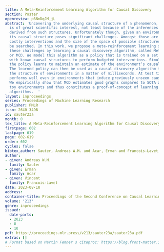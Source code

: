 ```yaml
---
title: A Meta-Reinforcement Learning Algorithm for Causal Discovery
section: Poster
openreview: p6NnDqJM_jL
abstract: 'Uncovering the underlying causal structure of a phenomenon, domain or environment
  is of great scientific interest, not least because of the inferences that can be
  derived from such structures. Unfortunately though, given an environment, identifying
  its causal structure poses significant challenges. Amongst those are the need for
  costly interventions and the size of the space of possible structures that has to
  be searched. In this work, we propose a meta-reinforcement learning setup that addresses
  these challenges by learning a causal discovery algorithm, called Meta-Causal Discovery,
  or MCD. We model this algorithm as a policy that is trained on a set of environments
  with known causal structures to perform budgeted interventions. Simultaneously,
  the policy learns to maintain an estimate of the environment’s causal structure.
  The learned policy can then be used as a causal discovery algorithm to estimate
  the structure of environments in a matter of milliseconds. At test time, our algorithm
  performs well even in environments that induce previously unseen causal structures.
  We empirically show that MCD estimates good graphs compared to SOTA approaches on
  toy environments and thus constitutes a proof-of-concept of learning causal discovery
  algorithms.  '
layout: inproceedings
series: Proceedings of Machine Learning Research
publisher: PMLR
issn: 2640-3498
id: sauter23a
month: 0
tex_title: A Meta-Reinforcement Learning Algorithm for Causal Discovery
firstpage: 602
lastpage: 619
page: 602-619
order: 602
cycles: false
bibtex_author: Sauter, Andreas W.M. and Acar, Erman and Francois-Lavet, Vincent
author:
- given: Andreas W.M.
  family: Sauter
- given: Erman
  family: Acar
- given: Vincent
  family: Francois-Lavet
date: 2023-08-10
address:
container-title: Proceedings of the Second Conference on Causal Learning and Reasoning
volume: '213'
genre: inproceedings
issued:
  date-parts:
  - 2023
  - 8
  - 10
pdf: https://proceedings.mlr.press/v213/sauter23a/sauter23a.pdf
extras: []
# Format based on Martin Fenner's citeproc: https://blog.front-matter.io/posts/citeproc-yaml-for-bibliographies/
---
```

